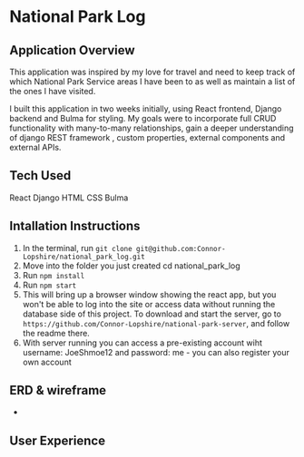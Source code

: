 # National Park Log 
## Application Overview
This application was inspired by my love for travel and need to keep track of which National Park Service areas I have been to as well as maintain a list of the ones I have visited.

I built this application in two weeks initially, using React frontend, Django backend and Bulma for styling. My goals were to incorporate full CRUD functionality with many-to-many relationships, gain a deeper understanding of django REST framework , custom properties, external components and external APIs.

## Tech Used
React Django HTML CSS Bulma

## Intallation Instructions

1. In the terminal, run `git clone git@github.com:Connor-Lopshire/national_park_log.git`
2. Move into the folder you just created cd national_park_log
3. Run `npm install`
4. Run `npm start`
5. This will bring up a browser window showing the react app, but you won't be able to log into the site or access data without running the database side of this project. To download and start the server, go to `https://github.com/Connor-Lopshire/national-park-server`, and follow the readme there.
6. With server running you can access a pre-existing account wiht username: JoeShmoe12 and password: me - you can also register your own account
## ERD & wireframe 
-
## User Experience
